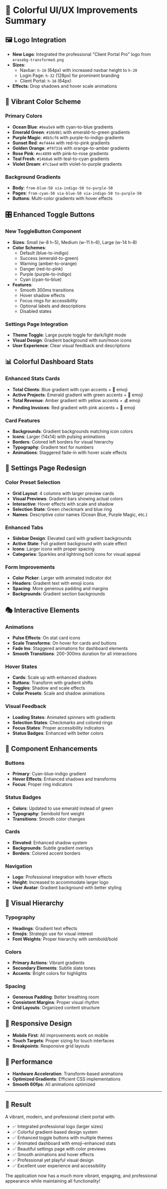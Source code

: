 # 🎨 Colorful UI/UX Improvements Summary

## 🖼️ Logo Integration
- **New Logo**: Integrated the professional "Client Portal Pro" logo from `erasebg-transformed.png`
- **Sizes**: 
  - Navbar: `h-16` (64px) with increased navbar height to `h-20`
  - Login Page: `h-32` (128px) for prominent branding
  - Client Portal: `h-16` (64px)
- **Effects**: Drop shadows and hover scale animations

## 🌈 Vibrant Color Scheme

### Primary Colors
- **Ocean Blue**: `#0ea5e9` with cyan-to-blue gradients
- **Emerald Green**: `#10b981` with emerald-to-green gradients  
- **Purple Magic**: `#8b5cf6` with purple-to-indigo gradients
- **Sunset Red**: `#ef4444` with red-to-pink gradients
- **Golden Orange**: `#f97316` with orange-to-amber gradients
- **Rose Pink**: `#ec4899` with pink-to-rose gradients
- **Teal Fresh**: `#14b8a6` with teal-to-cyan gradients
- **Violet Dream**: `#7c3aed` with violet-to-purple gradients

### Background Gradients
- **Body**: `from-blue-50 via-indigo-50 to-purple-50`
- **Pages**: `from-cyan-50 via-blue-50 via-indigo-50 to-purple-50`
- **Buttons**: Multi-color gradients with hover effects

## 🎛️ Enhanced Toggle Buttons

### New ToggleButton Component
- **Sizes**: Small (w-8 h-5), Medium (w-11 h-6), Large (w-14 h-8)
- **Color Schemes**: 
  - Default (blue-to-indigo)
  - Success (emerald-to-green)
  - Warning (amber-to-orange)
  - Danger (red-to-pink)
  - Purple (purple-to-indigo)
  - Cyan (cyan-to-blue)
- **Features**:
  - Smooth 300ms transitions
  - Hover shadow effects
  - Focus rings for accessibility
  - Optional labels and descriptions
  - Disabled states

### Settings Page Integration
- **Theme Toggle**: Large purple toggle for dark/light mode
- **Visual Design**: Gradient background with sun/moon icons
- **User Experience**: Clear visual feedback and descriptions

## 📊 Colorful Dashboard Stats

### Enhanced Stats Cards
- **Total Clients**: Blue gradient with cyan accents + 👥 emoji
- **Active Projects**: Emerald gradient with green accents + 🚀 emoji  
- **Total Revenue**: Amber gradient with yellow accents + 💰 emoji
- **Pending Invoices**: Red gradient with pink accents + 📄 emoji

### Card Features
- **Backgrounds**: Gradient backgrounds matching icon colors
- **Icons**: Larger (14x14) with pulsing animations
- **Borders**: Colored left borders for visual hierarchy
- **Typography**: Gradient text for numbers
- **Animations**: Staggered fade-in with hover scale effects

## 🎨 Settings Page Redesign

### Color Preset Selection
- **Grid Layout**: 4 columns with larger preview cards
- **Visual Previews**: Gradient bars showing actual colors
- **Interactive**: Hover effects with scale and shadow
- **Selection State**: Green checkmark and blue ring
- **Names**: Descriptive color names (Ocean Blue, Purple Magic, etc.)

### Enhanced Tabs
- **Sidebar Design**: Elevated card with gradient backgrounds
- **Active State**: Full gradient background with scale effect
- **Icons**: Larger icons with proper spacing
- **Categories**: Sparkles and lightning bolt icons for visual appeal

### Form Improvements
- **Color Picker**: Larger with animated indicator dot
- **Headers**: Gradient text with emoji icons
- **Spacing**: More generous padding and margins
- **Backgrounds**: Gradient section backgrounds

## 🎭 Interactive Elements

### Animations
- **Pulse Effects**: On stat card icons
- **Scale Transforms**: On hover for cards and buttons
- **Fade Ins**: Staggered animations for dashboard elements
- **Smooth Transitions**: 200-300ms duration for all interactions

### Hover States
- **Cards**: Scale up with enhanced shadows
- **Buttons**: Transform with gradient shifts
- **Toggles**: Shadow and scale effects
- **Color Presets**: Scale and shadow animations

### Visual Feedback
- **Loading States**: Animated spinners with gradients
- **Selection States**: Checkmarks and colored rings
- **Focus States**: Proper accessibility indicators
- **Status Badges**: Enhanced with better colors

## 🎪 Component Enhancements

### Buttons
- **Primary**: Cyan-blue-indigo gradient
- **Hover Effects**: Enhanced shadows and transforms
- **Focus**: Proper ring indicators

### Status Badges
- **Colors**: Updated to use emerald instead of green
- **Typography**: Semibold font weight
- **Transitions**: Smooth color changes

### Cards
- **Elevated**: Enhanced shadow system
- **Backgrounds**: Subtle gradient overlays
- **Borders**: Colored accent borders

### Navigation
- **Logo**: Professional integration with hover effects
- **Height**: Increased to accommodate larger logo
- **User Avatar**: Gradient background with better styling

## 🌟 Visual Hierarchy

### Typography
- **Headings**: Gradient text effects
- **Emojis**: Strategic use for visual interest
- **Font Weights**: Proper hierarchy with semibold/bold

### Colors
- **Primary Actions**: Vibrant gradients
- **Secondary Elements**: Subtle slate tones
- **Accents**: Bright colors for highlights

### Spacing
- **Generous Padding**: Better breathing room
- **Consistent Margins**: Proper visual rhythm
- **Grid Layouts**: Organized content structure

## 📱 Responsive Design
- **Mobile First**: All improvements work on mobile
- **Touch Targets**: Proper sizing for touch interfaces
- **Breakpoints**: Responsive grid layouts

## 🚀 Performance
- **Hardware Acceleration**: Transform-based animations
- **Optimized Gradients**: Efficient CSS implementations
- **Smooth 60fps**: All animations optimized

---

## 🎯 Result
A vibrant, modern, and professional client portal with:
- ✅ Integrated professional logo (larger sizes)
- ✅ Colorful gradient-based design system
- ✅ Enhanced toggle buttons with multiple themes
- ✅ Animated dashboard with emoji-enhanced stats
- ✅ Beautiful settings page with color previews
- ✅ Smooth animations and hover effects
- ✅ Professional yet playful visual design
- ✅ Excellent user experience and accessibility

The application now has a much more vibrant, engaging, and professional appearance while maintaining all functionality!